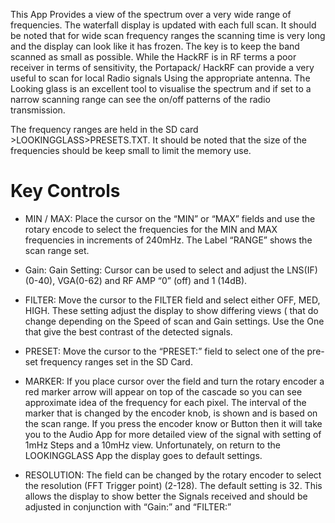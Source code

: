 This App Provides a view of the spectrum over a very wide range of frequencies. The waterfall display is updated with each full scan. It should be noted that for wide scan frequency ranges the scanning time is very long and the display can look like it has frozen. The key is to keep the band scanned as small as possible. While the HackRF is in RF terms a poor receiver in terms of sensitivity, the Portapack/ HackRF can provide a very useful to scan for local Radio signals Using the appropriate antenna. The Looking glass is an excellent tool to visualise the spectrum and if set to a narrow scanning range can see the on/off patterns of the radio transmission.

The frequency ranges are held in the SD card >LOOKINGGLASS>PRESETS.TXT. It should be noted that the size of the frequencies should be keep small to limit the memory use.

# Key Controls 
* MIN / MAX: Place the cursor on the “MIN” or “MAX” fields and use the rotary encode to select the frequencies for the MIN and MAX frequencies in increments of 240mHz. The Label “RANGE” shows the scan range set.
* Gain: Gain Setting:  Cursor can be used to select and adjust the LNS(IF) (0-40), VGA(0-62) and RF AMP “0” (off)  and 1 (14dB).
* FILTER: Move the cursor to the FILTER field and select either OFF, MED, HIGH. These setting adjust the display  to show differing views ( that do change depending on the Speed of scan and  Gain settings.  Use the One that give the best contrast of the detected signals.
* PRESET: Move the cursor to the “PRESET:” field to select one of the pre-set frequency ranges set in the SD Card.
* MARKER: If you place cursor over the field and turn the rotary encoder a red marker arrow will appear on top of the cascade so you can see approximate idea of the frequency for each pixel. The interval of the marker that is changed by the encoder knob, is shown and is based on the scan range. If you press the encoder know or Button then it will take you to the Audio App for more detailed view of the signal with setting of 1mHz Steps and a 10mHz view. Unfortunately, on return to the LOOKINGGLASS App the display goes to default settings.

* RESOLUTION: The field can be changed by the rotary encoder to select the resolution (FFT Trigger point) (2-128). The default setting is 32.  This allows the display to show better the Signals received and should be adjusted in conjunction with “Gain:” and “FILTER:” 
